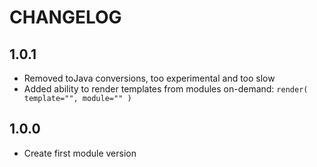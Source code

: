 CHANGELOG
=========

## 1.0.1
* Removed toJava conversions, too experimental and too slow
* Added ability to render templates from modules on-demand: `render( template="", module="" )`

## 1.0.0
* Create first module version